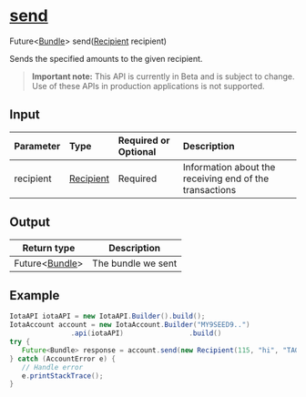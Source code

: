 
# [send](https://github.com/iotaledger/iota-java/blob/master/jota/src/main/java/org/iota/jota/account/Account.java#L57)
 Future<[Bundle](https://github.com/iotaledger/iota-java/blob/master/jota/src/main/java/org/iota/jota/model/Bundle.java)> send([Recipient](https://github.com/iotaledger/iota-java/blob/master/jota/src/main/java/org/iota/jota/types/Recipient.java) recipient)

Sends the specified amounts to the given recipient.
> **Important note:** This API is currently in Beta and is subject to change. Use of these APIs in production applications is not supported.

## Input
| Parameter       | Type | Required or Optional | Description |
|:---------------|:--------|:--------| :--------|
| recipient | [Recipient](https://github.com/iotaledger/iota-java/blob/master/jota/src/main/java/org/iota/jota/types/Recipient.java) | Required | Information about the receiving end of the transactions |
    
## Output
| Return type | Description |
|--|--|
| Future<[Bundle](https://github.com/iotaledger/iota-java/blob/master/jota/src/main/java/org/iota/jota/model/Bundle.java)>  | The bundle we sent |



 ## Example
 
 ```Java
 IotaAPI iotaAPI = new IotaAPI.Builder().build();
IotaAccount account = new IotaAccount.Builder("MY9SEED9..")
                .api(iotaAPI)                .build()
try { 
    Future<Bundle> response = account.send(new Recipient(115, "hi", "TAG", QRLFRCQIHYXGGVAMXPDQJPBQNDKKUWYCXTBFORJZUZCEJJXGQHSZNVJXEXIZKYQNNMWZPCWEZQIHQAZKA));
} catch (AccountError e) { 
    // Handle error
    e.printStackTrace(); 
}
 ```
